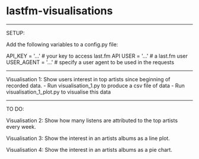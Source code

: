 # lastfm-visualisations

-------------------------------------------------------------------------------

SETUP:

Add the following variables to a config.py file:

API_KEY = '...'         # your key to access last.fm API
USER = '...'            # a last.fm user
USER_AGENT = '...'      # specify a user agent to be used in the requests

-------------------------------------------------------------------------------

Visualisation 1:
    Show users interest in top artists since beginning of recorded data.
    - Run visualisation_1.py to produce a csv file of data
    - Run visualisation_1_plot.py to visualise this data

-------------------------------------------------------------------------------

TO DO:

Visualisation 2:
    Show how many listens are attributed to the top artists every week.

Visualisation 3:
    Show the interest in an artists albums as a line plot.

Visualisation 4:
    Show the interest in an artists albums as a pie chart.